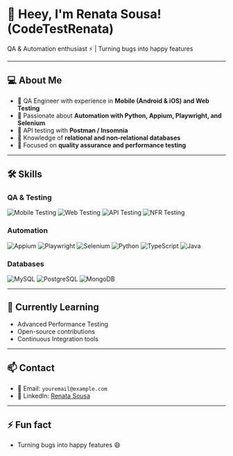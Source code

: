 # 👋 Heey, I'm Renata Sousa! (CodeTestRenata)

QA & Automation enthusiast ⚡ | Turning bugs into happy features  

---

## 💻 About Me
- 🔹 QA Engineer with experience in **Mobile (Android & iOS) and Web Testing**  
- 🔹 Passionate about **Automation with Python, Appium, Playwright, and Selenium**  
- 🔹 API testing with **Postman / Insomnia**  
- 🔹 Knowledge of **relational and non-relational databases**  
- 🔹 Focused on **quality assurance and performance testing**  

---

## 🛠️ Skills

### QA & Testing
![Mobile Testing](https://img.shields.io/badge/Mobile%20Testing-FF6F61?style=for-the-badge)
![Web Testing](https://img.shields.io/badge/Web%20Testing-61DAFB?style=for-the-badge)
![API Testing](https://img.shields.io/badge/API%20Testing-4FC08D?style=for-the-badge)
![NFR Testing](https://img.shields.io/badge/NFR%20Testing-F7DF1E?style=for-the-badge)

### Automation
![Appium](https://img.shields.io/badge/Appium-339933?style=for-the-badge)
![Playwright](https://img.shields.io/badge/Playwright-000000?style=for-the-badge)
![Selenium](https://img.shields.io/badge/Selenium-43B02A?style=for-the-badge)
![Python](https://img.shields.io/badge/Python-3776AB?style=for-the-badge)
![TypeScript](https://img.shields.io/badge/TypeScript-3178C6?style=for-the-badge)
![Java](https://img.shields.io/badge/Java-007396?style=for-the-badge)

### Databases
![MySQL](https://img.shields.io/badge/MySQL-4479A1?style=for-the-badge)
![PostgreSQL](https://img.shields.io/badge/PostgreSQL-336791?style=for-the-badge)
![MongoDB](https://img.shields.io/badge/MongoDB-47A248?style=for-the-badge)

---

## 🌱 Currently Learning
- Advanced Performance Testing  
- Open-source contributions  
- Continuous Integration tools  

---

## 📫 Contact
- 📧 Email: `youremail@example.com`  
- 🔗 LinkedIn: [Renata Sousa](https://www.linkedin.com/in/renatass/)  

---

## ⚡ Fun fact
- Turning bugs into happy features 😄
